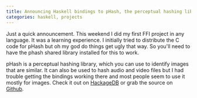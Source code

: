 ```yaml
---
title: Announcing Haskell bindings to pHash, the perceptual hashing library
categories: haskell, projects
---
```


Just a quick announcement. This weekend I did my first FFI project in any
language. It was a learning experience. I initially tried to distribute the C
code for pHash but oh my god do things get ugly that way. So you'll need to
have the phash shared library installed for this to work.

pHash is a perceptual hashing library, which you can use to identify images
that are similar. It can also be used to hash audio and video files but I had
trouble getting the bindings working there and most people seem to use it
mostly for images. Check it out on
[HackageDB](http://hackage.haskell.org/package/phash) or grab the source on
[Github](http://github.com/MichaelXavier/phash).
